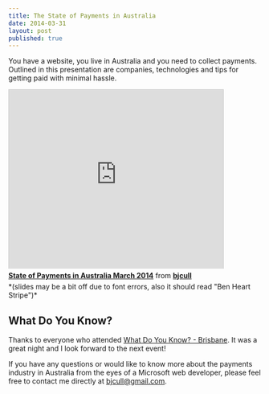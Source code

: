 ```yaml
---
title: The State of Payments in Australia
date: 2014-03-31
layout: post
published: true
---
```


You have a website, you live in Australia and you need to collect payments. Outlined in this presentation are companies, technologies and tips for getting paid with minimal hassle.

<div id="presentation">
    <iframe src="http://www.slideshare.net/slideshow/embed_code/32916000" width="427" height="356" frameborder="0" marginwidth="0" marginheight="0" scrolling="no" style="border:1px solid #CCC; border-width:1px 1px 0; margin-bottom:5px; max-width: 100%;" allowfullscreen="allowfullscreen"> </iframe> 
    <div style="margin-bottom:5px"> 
        <strong><a href="https://www.slideshare.net/bjcull/state-of-payments-in-australia-march-2014" title="State of Payments in Australia March 2014" target="_blank">State of Payments in Australia March 2014</a></strong> from <strong><a href="http://www.slideshare.net/bjcull" target="_blank">bjcull</a></strong>
    </div>
</div>
*(slides may be a bit off due to font errors, also it should read "Ben Heart Stripe")*

## What Do You Know?

Thanks to everyone who attended [What Do You Know? - Brisbane](http://www.webdirections.org/events/wdyk-brisbane-mar2014/). It was a great night and I look forward to the next event!

If you have any questions or would like to know more about the payments industry in Australia from the eyes of a Microsoft web developer, please feel free to contact me directly at [bjcull@gmail.com](mailto://bjcull@gmail.com).